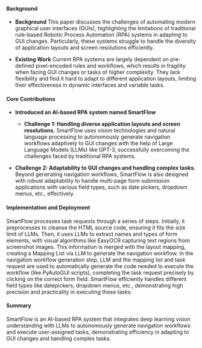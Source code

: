 #### Background
- **Background**
This paper discusses the challenges of automating modern graphical user interfaces (GUIs), highlighting the limitations of traditional rule-based Robotic Process Automation (RPA) systems in adapting to GUI changes. Particularly, these systems struggle to handle the diversity of application layouts and screen resolutions efficiently.

- **Existing Work**
Current RPA systems are largely dependent on pre-defined pixel-encoded rules and workflows, which results in fragility when facing GUI changes or tasks of higher complexity. They lack flexibility and find it hard to adapt to different application layouts, limiting their effectiveness in dynamic interfaces and variable tasks.

#### Core Contributions
  - **Introduced an AI-based RPA system named SmartFlow**
      - **Challenge 1: Handling diverse application layouts and screen resolutions.**
      SmartFlow uses vision technologies and natural language processing to autonomously generate navigation workflows adaptively to GUI changes with the help of Large Language Models (LLMs) like GPT-3, successfully overcoming the challenges faced by traditional RPA systems.

  - **Challenge 2: Adaptability to GUI changes and handling complex tasks.**
      Beyond generating navigation workflows, SmartFlow is also designed with robust adaptability to handle multi-page form submission applications with various field types, such as date pickers, dropdown menus, etc., effectively.

#### Implementation and Deployment
SmartFlow processes task requests through a series of steps. Initially, it preprocesses to cleanse the HTML source code, ensuring it fits the size limit of LLMs. Then, it uses LLMs to extract names and types of form elements, with visual algorithms like EasyOCR capturing text regions from screenshot images. This information is merged with the layout mapping, creating a Mapping List via LLM to generate the navigation workflow. In the navigation workflow generation step, LLM and the mapping list and task request are used to automatically generate the code needed to execute the workflow (like PyAutoGUI scripts), completing the task request precisely by clicking on the correct form field. SmartFlow efficiently handles different field types like datepickers, dropdown menus, etc., demonstrating high precision and practicality in executing these tasks.

#### Summary
SmartFlow is an AI-based RPA system that integrates deep learning vision understanding with LLMs to autonomously generate navigation workflows and execute user-assigned tasks, demonstrating efficiency in adapting to GUI changes and handling complex tasks.